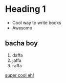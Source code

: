 # Heading 1
* Cool way to write books
* Awesome

## bacha boy
1. daffa
2. jaffa
3. raffa

[super cool eh!](subsection.md)